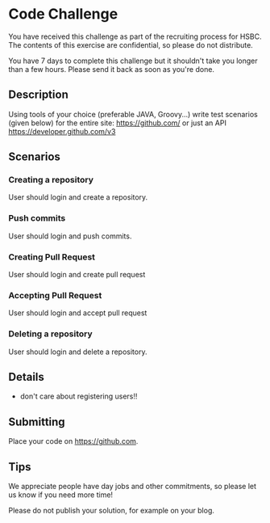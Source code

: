# Code Challenge

You have received this challenge as part of the recruiting process for HSBC. The contents of this exercise are confidential, so please do not distribute.

You have 7 days to complete this challenge but it shouldn't take you longer than a few hours. Please send it back as soon as you're done.

## Description

Using tools of your choice (preferable JAVA, Groovy...) write test scenarios (given below) for the entire site: https://github.com/ or just an API https://developer.github.com/v3

## Scenarios

### Creating a repository 

User should login and create a repository.

### Push commits

User should login and push commits.

### Creating Pull Request

User should login and create pull request

### Accepting Pull Request

User should login and accept pull request

### Deleting a repository

User should login and delete a repository.


## Details

- don't care about registering users!!

## Submitting

Place your code on https://github.com.

## Tips

We appreciate people have day jobs and other commitments, so please let us know if you need more time!

Please do not publish your solution, for example on your blog.